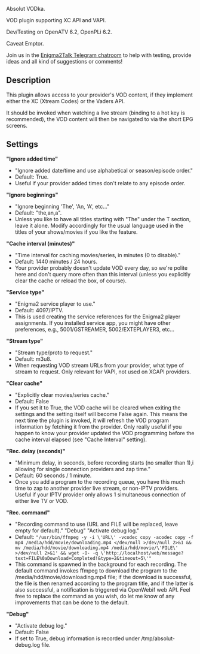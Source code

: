 Absolut VODka.

VOD plugin supporting XC API and VAPI.

Dev/Testing on OpenATV 6.2, OpenPLi 6.2.

Caveat Emptor.

Join us in the [Enigma2Talk Telegram chatroom](https://t.me/talkenigma2)
to help with testing, provide ideas and all kind of suggestions or comments!

## Description

This plugin allows access to your provider's VOD content, if they implement
either the XC (Xtream Codes) or the Vaders API.

It should be invoked when watching a live stream (binding to a hot key is
recommended), the VOD content will then be navigated to via the short EPG
screens.

## Settings

**"Ignore added time"**
* "Ignore added date/time and use alphabetical or season/episode order."
* Default: True.
* Useful if your provider added times don't relate to any episode order.

**"Ignore beginnings"**
* "Ignore beginning 'The', 'An, 'A', etc..."
* Default: "the,an,a".
* Unless you like to have all titles starting with "The" under the T section,
  leave it alone. Modify accordingly for the usual language used in the titles
  of your shows/movies if you like the feature.

**"Cache interval (minutes)"**
* "Time interval for caching movies/series, in minutes (0 to disable)."
* Default: 1440 minutes / 24 hours.
* Your provider probably doesn't update VOD every day, so we're polite here and
  don't query more often than this interval (unless you explicitly clear the
  cache or reload the box, of course).

**"Service type"**
* "Enigma2 service player to use."
* Default: 4097/IPTV.
* This is used creating the service references for the Enigma2 player
  assignments. If you installed service app, you might have other preferences,
  e.g., 5001/GSTREAMER, 5002/EXTEPLAYER3, etc...

**"Stream type"**
* "Stream type/proto to request."
* Default: m3u8.
* When requesting VOD stream URLs from your provider, what type of stream to
  request. Only relevant for VAPI, not used on XCAPI providers.

**"Clear cache"**
* "Explicitly clear movies/series cache."
* Default: False
* If you set it to True, the VOD cache will be cleared when exiting the settings
  and the setting itself will become False again. This means the next time the
  plugin is invoked, it will refresh the VOD program information by fetching it
  from the provider. Only really useful if you happen to know your provider
  updated the VOD programming before the cache interval elapsed (see "Cache 
  Interval" setting).

**"Rec. delay (seconds)"**
* "Minimum delay, in seconds, before recording starts (no smaller than 1),i
  allowing for single connection providers and zap time."
* Default: 60 seconds / 1 minute.
* Once you add a program to the recording queue, you have this much time to zap
  to another provider live stream, or non-IPTV providers. Useful if your IPTV
  provider only allows 1 simultaneous connection of either live TV or VOD.

**"Rec. command"**
* "Recording command to use (URL and FILE will be replaced, leave empty for default)."
"Debug" "Activate debug log."
* Default:
`"/usr/bin/ffmpeg -y -i \'URL\' -vcodec copy -acodec copy -f mp4 /media/hdd/movie/downloading.mp4 </dev/null >/dev/null 2>&1 && mv /media/hdd/movie/downloading.mp4 /media/hdd/movie/\'FILE\' >/dev/null 2>&1' && wget -O- -q \'http://localhost/web/message?text=FILE%0aDownload+Completed!&type=2&timeout=5\'"`
 * This command is spawned in the background for each recording. The default
  command invokes ffmpeg to download the program to the /media/hdd/movie/downloading.mp4
  file; if the download is successful, the file is then renamed according to the
  program title, and if the latter is also successful, a notification is
  triggered via OpenWebif web API. Feel free to replace the command as you wish,
  do let me know of any improvements that can be done to the default.

**"Debug"**
* "Activate debug log."
* Default: False
* If set to True, debug information is recorded under /tmp/absolut-debug.log file.

